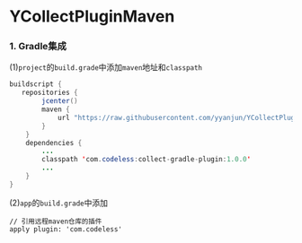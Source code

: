 # YCollectPluginMaven

### 1. Gradle集成
(1)`project`的`build.grade`中添加`maven`地址和`classpath`

```java
buildscript {
   repositories {
        jcenter()
        maven {
            url "https://raw.githubusercontent.com/yyanjun/YCollectPluginMaven/master"
        }
    }
    dependencies {
        ...
        classpath 'com.codeless:collect-gradle-plugin:1.0.0'
        ...
    }
}
```
(2)`app`的`build.grade`中添加
	
	// 引用远程maven仓库的插件
    apply plugin: 'com.codeless'
